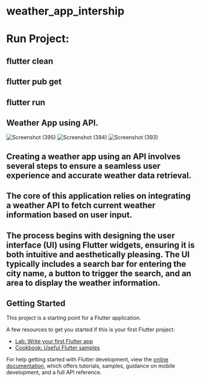# weather_app_intership
# Run Project:
## flutter clean
## flutter pub get
## flutter run
## Weather App using API.
![Screenshot (395)](https://github.com/kiransatdive/Weather_App_Intership/assets/98806225/fba295bd-ed67-442e-a1cf-3b5cbf3943f0)
![Screenshot (394)](https://github.com/kiransatdive/Weather_App_Intership/assets/98806225/e63ae52b-1d00-4a92-aaa7-25cf065f5fba)
![Screenshot (393)](https://github.com/kiransatdive/Weather_App_Intership/assets/98806225/3aae26dc-eacb-4162-92c7-f2968fc0ec54)
## Creating a weather app using an API involves several steps to ensure a seamless user experience and accurate weather data retrieval. 
## The core of this application relies on integrating a weather API to fetch current weather information based on user input.
## The process begins with designing the user interface (UI) using Flutter widgets, ensuring it is both intuitive and aesthetically pleasing. The UI typically includes a search bar for entering the city name, a button to trigger the search, and an area to display the weather information.



## Getting Started

This project is a starting point for a Flutter application.

A few resources to get you started if this is your first Flutter project:

- [Lab: Write your first Flutter app](https://docs.flutter.dev/get-started/codelab)
- [Cookbook: Useful Flutter samples](https://docs.flutter.dev/cookbook)

For help getting started with Flutter development, view the
[online documentation](https://docs.flutter.dev/), which offers tutorials,
samples, guidance on mobile development, and a full API reference.
